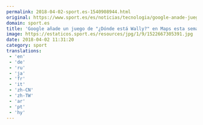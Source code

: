 ```yaml
---
permalink: 2018-04-02-sport.es-1540908944.html
original: https://www.sport.es/es/noticias/tecnologia/google-anade-juego-donde-esta-wally-maps-esta-semana-6729035?utm_source=rss-noticias&utm_medium=feed&utm_campaign=tecnologia
domain: sport.es
title: 'Google añade un juego de "¿Dónde está Wally?" en Maps esta semana'
image: https://estaticos.sport.es/resources/jpg/1/9/1522667305391.jpg
date: 2018-04-02 11:31:20
category: sport
translations: 
 - 'en'
 - 'de'
 - 'ru'
 - 'ja'
 - 'fr'
 - 'it'
 - 'zh-CN'
 - 'zh-TW'
 - 'ar'
 - 'pt'
 - 'hy'
---
```


